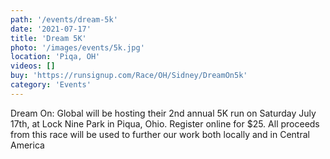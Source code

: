 ```yaml
---
path: '/events/dream-5k'
date: '2021-07-17'
title: 'Dream 5K'
photo: '/images/events/5k.jpg'
location: 'Piqa, OH'
videos: []
buy: 'https://runsignup.com/Race/OH/Sidney/DreamOn5k'
category: 'Events'
---
```


Dream On: Global will be hosting their 2nd annual 5K run on Saturday July 17th, at Lock Nine Park in Piqua, Ohio. Register online for $25. All proceeds from this race will be used to further our work both locally and in Central America
